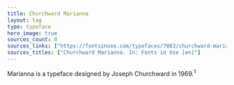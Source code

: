 ```yaml
---
title: Churchward Marianna
layout: tag
type: typeface
hero_image: true
sources_count: 0
sources_links: ["https://fontsinuse.com/typefaces/7863/churchward-marianna"]
sources_titles: ["Churchward Marianna. In: Fonts in Use [en]"]
---
```


Marianna is a typeface designed by Joseph Churchward in 1969.<sup>1</sup>
